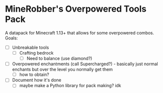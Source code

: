 # **M**ineRobber's **O**verpowered **T**ools **P**ack

A datapack for Minecraft 1.13+ that allows for some overpowered combos. Goals:

 - [ ] Unbreakable tools
    - [ ] Crafting bedrock
      - [ ] Need to balance (use diamond?)
 - [ ] Overpowered enchantments (call Supercharged?) - basically just normal enchants but over the level you normally get them
    - [ ] how to obtain?
 - [ ] Document how it's done
    - [ ] maybe make a Python library for pack making? idk
